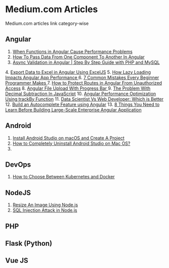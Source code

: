 # Medium.com Articles

Medium.com articles link category-wise

## Angular

<!---
1. <a href=""> </a>
-->
1. <a href="https://javascript.plainenglish.io/when-functions-in-angular-will-cause-performance-problem-be898002a537"> When Functions in Angular Cause Performance Problems</a>
2. <a href="https://javascript.plainenglish.io/how-to-pass-data-from-one-component-to-another-in-angular-a9725733da12"> How To Pass Data From One Component To Another In Angular</a>
3. <a href="https://javascript.plainenglish.io/async-validation-in-angular-step-by-step-guide-with-php-and-mysql-ebb551ef4b8f">Async Validation in Angular | Step By Step Guide with PHP and MySQL
 </a>
4. <a href="https://javascript.plainenglish.io/export-data-to-excel-in-angular-using-exceljs-305ba8c5dece"> Export Data to Excel in Angular Using ExcelJS</a>
5. <a href="https://javascript.plainenglish.io/how-lazy-loading-impacts-angular-app-performance-9c1ee0cb11ea">How Lazy Loading Impacts Angular App Performance </a>
6. <a href="https://medium.com/codex/7-common-mistakes-every-beginner-programmer-makes-8fe8ed3b190a"> 7 Common Mistakes Every Beginner Programmer Makes
</a>
7. <a href="https://javascript.plainenglish.io/how-to-protect-routes-in-angular-from-unauthorized-access-52a131610266"> How to Protect Routes in Angular From Unauthorized Access</a>
8. <a href="https://javascript.plainenglish.io/angular-file-upload-with-progress-bar-5780ca4cbb1c">Angular File Upload With Progress Bar </a>
9. <a href="https://medium.com/codex/the-problem-with-decimal-subtraction-in-javascript-788887c115f9"> The Problem With Decimal Subtraction In JavaScript</a>
10. <a href="https://javascript.plainenglish.io/angular-performance-optimization-using-trackby-function-bd2cad4acee"> Angular Performance Optimization Using trackBy Function</a>
11. <a href="https://medium.com/ampersand-academy/data-scientist-vs-web-developer-which-is-better-863e9e265ec5"> Data Scientist Vs Web Developer: Which is Better </a>
12. <a href="https://javascript.plainenglish.io/autocomplete-in-angular-material-5e4b0125cb44">Build an Autocomplete Feature using Angular</a>
13. <a href="https://javascript.plainenglish.io/8-things-you-need-to-learn-before-building-large-scale-enterprise-angular-application-6f6b16f90a09">8 Things You Need to Learn Before Building Large-Scale Enterprise Angular Application</a>

## Android
1. <a href="https://medium.com/codex/install-android-studio-on-macos-and-create-a-project-fb8780d6f868">Install Android Studio on macOS and Create A Project</a>
2. <a href="https://medium.com/ampersand-academy/how-to-completely-uninstall-android-studio-on-mac-os-156c7f9c848b">How to Completely Uninstall Android Studio on Mac OS?</a>
3. 

## DevOps

1. <a href="https://medium.com/nerd-for-tech/how-to-choose-between-kubernetes-and-docker-e16321a7d2f">How to Choose Between Kubernetes and Docker</a>


## NodeJS

1. <a href="https://javascript.plainenglish.io/resize-an-image-using-nodejs-f5e57ac10419">Resize An Image Using Node.js</a>
2. <a href="https://javascript.plainenglish.io/sql-injection-attack-in-nodejs-a840893f228b">SQL Injection Attack in Node.js</a>

## PHP



## Flask (Python)


## Vue JS
